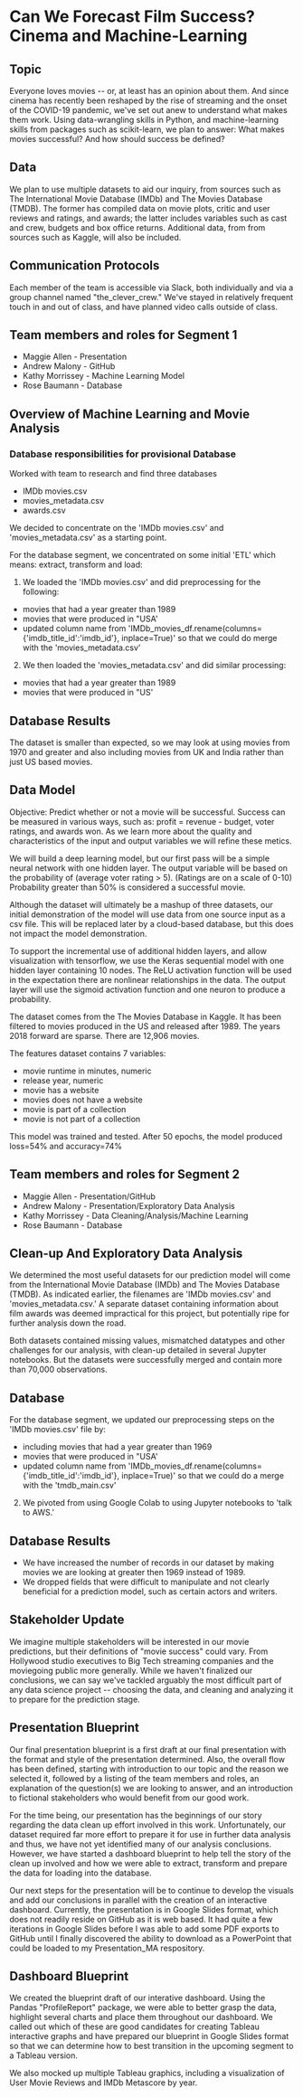 # Can We Forecast Film Success? Cinema and Machine-Learning

## Topic
Everyone loves movies -- or, at least has an opinion about them. And since cinema has recently been reshaped by the rise of streaming and the onset of the COVID-19 pandemic, we've set out anew to understand what makes them work. Using data-wrangling skills in Python, and machine-learning skills from packages such as scikit-learn, we plan to answer: What makes movies successful? And how should success be defined?

## Data
We plan to use multiple datasets to aid our inquiry, from sources such as The International Movie Database (IMDb) and The Movies Database (TMDB). The former has compiled data on movie plots, critic and user reviews and ratings, and awards; the latter includes variables such as cast and crew, budgets and box office returns. Additional data, from from sources such as Kaggle, will also be included.

## Communication Protocols
Each member of the team is accessible via Slack, both individually and via a group channel named "the_clever_crew." We've stayed in relatively frequent touch in and out of class, and have planned video calls outside of class.

## Team members and roles for Segment 1
* Maggie Allen - Presentation
* Andrew Malony - GitHub
* Kathy Morrissey - Machine Learning Model
* Rose Baumann - Database

## Overview of Machine Learning and Movie Analysis 

### Database responsibilities for provisional Database

Worked with team to research and find three databases
- IMDb movies.csv
- movies_metadata.csv
- awards.csv

We decided to concentrate on the 'IMDb movies.csv' and 'movies_metadata.csv' as a starting point.

For the database segment, we concentrated on some initial 'ETL' which means: extract, transform and load:  

1) We loaded the 'IMDb movies.csv' and did preprocessing for the following:
- movies that had a year greater than 1989
- movies that were produced in "USA'
- updated column name from 'IMDb_movies_df.rename(columns={'imdb_title_id':'imdb_id'}, inplace=True)' so that we could do merge
with the 'movies_metadata.csv'

2) We then loaded the 'movies_metadata.csv' and did similar processing:
- movies that had a year greater than 1989
- movies that were produced in "US'

## Database Results
The dataset is smaller than expected, so we may look at using movies from 1970 and greater and also including movies from UK and India rather than just US based movies.

## Data Model

Objective: Predict whether or not a movie will be successful. Success can be measured in various ways, such as: profit = revenue - budget, voter ratings, and awards won. As we learn more about the quality and characteristics of the input and output variables we will refine these metics.

We will build a deep learning model, but our first pass will be a simple neural network with one hidden layer. The output variable will be based on the probability of (average voter rating > 5). (Ratings are on a scale of 0-10) Probability greater than 50% is considered a successful movie.

Although the dataset will ultimately be a mashup of three datasets, our initial demonstration of the model will use data from one source input as a csv file. This will be replaced later by a cloud-based database, but this does not impact the model demonstration.

To support the incremental use of additional hidden layers, and allow visualization with tensorflow, we use the Keras sequential model with one hidden layer containing 10 nodes. The ReLU activation function will be used in the expectation there are nonlinear relationships in the data. The output layer will use the sigmoid activation function and one neuron to produce a probability.

The dataset comes from the The Movies Database in Kaggle. It has been filtered to movies produced in the US and released after 1989. The years 2018 forward are sparse. There are 12,906 movies.

The features dataset contains 7 variables:
* movie runtime in minutes, numeric
* release year, numeric
* movie has a website
* movies does not have a website
* movie is part of a collection
* movie is not part of a collection

This model was trained and tested. After 50 epochs, the model produced loss=54% and accuracy=74%

## Team members and roles for Segment 2
* Maggie Allen - Presentation/GitHub
* Andrew Malony - Presentation/Exploratory Data Analysis
* Kathy Morrissey - Data Cleaning/Analysis/Machine Learning
* Rose Baumann - Database

## Clean-up And Exploratory Data Analysis
We determined the most useful datasets for our prediction model will come from the International Movie Database (IMDb) and The Movies Database (TMDB). As indicated earlier, the filenames are 'IMDb movies.csv' and 'movies_metadata.csv.' A separate dataset containing information about film awards was deemed impractical for this project, but potentially ripe for further analysis down the road. 

Both datasets contained missing values, mismatched datatypes and other challenges for our analysis, with clean-up detailed in several Jupyter notebooks. But the datasets were successfully merged and contain more than 70,000 observations.

## Database
For the database segment, we updated our preprocessing steps on the 'IMDb movies.csv' file by:
- including movies that had a year greater than 1969
- movies that were produced in "USA'
- updated column name from 'IMDb_movies_df.rename(columns={'imdb_title_id':'imdb_id'}, inplace=True)' so that we could do a merge
with the 'tmdb_main.csv'

2) We pivoted from using Google Colab to using Jupyter notebooks to 'talk to AWS.'

## Database Results
- We have increased the number of records in our dataset by making movies we are looking at greater then 1969 instead of 1989.
- We dropped fields that were difficult to manipulate and not clearly beneficial for a prediction model, such as certain actors and writers.

## Stakeholder Update
We imagine multiple stakeholders will be interested in our movie predictions, but their definitions of "movie success" could vary. From Hollywood studio executives to Big Tech streaming companies and the moviegoing public more generally. While we haven't finalized our conclusions, we can say we've tackled arguably the most difficult part of any data science project -- choosing the data, and cleaning and analyzing it to prepare for the prediction stage.

## Presentation Blueprint
Our final presentation blueprint is a first draft at our final presentation with the format and style of the presentation determined. Also, the overall flow has been defined, starting with introduction to our topic and the reason we selected it, followed by a listing of the team members and roles, an explanation of the question(s) we are looking to answer, and an introduction to fictional stakeholders who would benefit from our good work. 

For the time being, our presentation has the beginnings of our story regarding the data clean up effort involved in this work. Unfortunately, our dataset required far more effort to prepare it for use in further data analysis and thus, we have not yet identified many of our analysis conclusions. However, we have started a dashboard blueprint to help tell the story of the clean up involved and how we were able to extract, transform and prepare the data for loading into the database. 

Our next steps for the presentation will be to continue to develop the visuals and add our conclusions in parallel with the creation of an interactive dashboard. Currently, the presentation is in Google Slides format, which does not readily reside on GitHub as it is web based. It had quite a few iterations in Google Slides before I was able to add some PDF exports to GitHub until I finally discovered the ability to download as a PowerPoint that could be loaded to my Presentation_MA respository. 

## Dashboard Blueprint
We created the blueprint draft of our interative dashboard. Using the Pandas "ProfileReport" package, we were able to better grasp the data, highlight several charts and place them throughout our dashboard. We called out which of these are good candidates for creating Tableau interactive graphs and have prepared our blueprint in Google Slides format so that we can determine how to best transition in the upcoming segment to a Tableau version.

We also mocked up multiple Tableau graphics, including a visualization of User Movie Reviews and IMDb Metascore by year.
